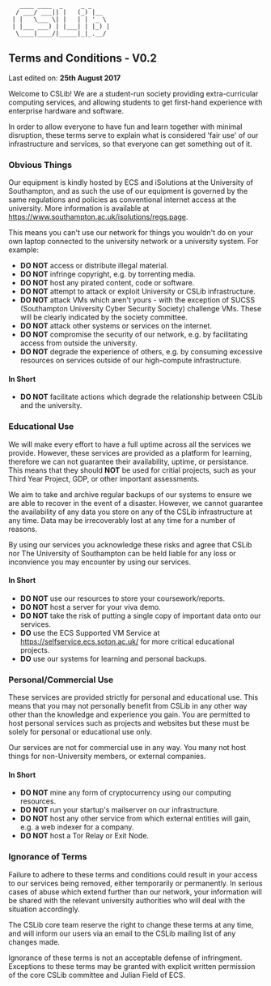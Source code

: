 ```
   ____ ____  _     _ _     
  / ___/ ___|| |   (_) |__  
 | |   \___ \| |   | | '_ \
 | |___ ___) | |___| | |_) |
  \____|____/|_____|_|_.__/
```

## Terms and Conditions - V0.2

Last edited on: **25th August 2017**

Welcome to CSLib! We are a student-run society providing extra-curricular computing services, and allowing students to get first-hand experience with enterprise hardware and software.

In order to allow everyone to have fun and learn together with minimal disruption, these terms serve to explain what is considered 'fair use' of our infrastructure and services, so that everyone can get something out of it.


### Obvious Things

Our equipment is kindly hosted by ECS and iSolutions at the University of Southampton, and as such the use of our equipment is governed by the same regulations and policies as conventional internet access at the university.
More information is available at https://www.southampton.ac.uk/isolutions/regs.page.

This means you can't use our network for things you wouldn't do on your own laptop connected to the university network or a university system.
For example:

* **DO NOT** access or distribute illegal material.
* **DO NOT** infringe copyright, e.g. by torrenting media.
* **DO NOT** host any pirated content, code or software.
* **DO NOT** attempt to attack or exploit University or CSLib infrastructure.
* **DO NOT** attack VMs which aren't yours - with the exception of SUCSS (Southampton University Cyber Security Society) challenge VMs. These will be clearly indicated by the society committee.
* **DO NOT** attack other systems or services on the internet.
* **DO NOT** compromise the security of our network, e.g. by facilitating access from outside the university.
* **DO NOT** degrade the experience of others, e.g. by consuming excessive resources on services outside of our high-compute infrastructure.

#### In Short
* **DO NOT** facilitate actions which degrade the relationship between CSLib and the university.



### Educational Use

We will make every effort to have a full uptime across all the services we provide.
However, these services are provided as a platform for learning, therefore we can not guarantee their availability, uptime, or persistance.
This means that they should **NOT** be used for critial projects, such as your Third Year Project, GDP, or other important assessments.

We aim to take and archive regular backups of our systems to ensure we are able to recover in the event of a disaster.
However, we cannot guarantee the availability of any data you store on any of the CSLib infrastructure at any time.
Data may be irrecoverably lost at any time for a number of reasons.

By using our services you acknowledge these risks and agree that CSLib nor The University of Southampton can be held liable for any loss or inconvience you may encounter by using our services.

#### In Short
* **DO NOT** use our resources to store your coursework/reports.
* **DO NOT** host a server for your viva demo.
* **DO NOT** take the risk of putting a single copy of important data onto our services.
* **DO** use the ECS Supported VM Service at https://selfservice.ecs.soton.ac.uk/ for more critical educational projects.
* **DO** use our systems for learning and personal backups.



### Personal/Commercial Use

These services are provided strictly for personal and educational use.
This means that you may not personally benefit from CSLib in any other way other than the knowledge and experience you gain.
You are permitted to host personal services such as projects and websites but these must be solely for personal or educational use only.

Our services are not for commercial use in any way.
You many not host things for non-University members, or external companies.

#### In Short
* **DO NOT** mine any form of cryptocurrency using our computing resources.
* **DO NOT** run your startup's mailserver on our infrastructure.
* **DO NOT** host any other service from which external entities will gain, e.g. a web indexer for a company.
* **DO NOT** host a Tor Relay or Exit Node.


### Ignorance of Terms

Failure to adhere to these terms and conditions could result in your access to our services being removed, either temporarily or permanently.
In serious cases of abuse which extend further than our network, your information will be shared with the relevant university authorities who will deal with the situation accordingly.

The CSLib core team reserve the right to change these terms at any time, and will inform our users via an email to the CSLib mailing list of any changes made.

Ignorance of these terms is not an acceptable defense of infringment.
Exceptions to these terms may be granted with explicit written permission of the core CSLib committee and Julian Field of ECS.
